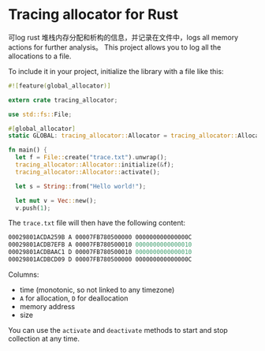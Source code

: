 # Tracing allocator for Rust

可log rust 堆栈内存分配和析构的信息，并记录在文件中，logs all memory actions for further analysis。
This project allows you to log all the allocations to a file.

To include it in your project, initialize the library with a file like this:

```rust
#![feature(global_allocator)]

extern crate tracing_allocator;

use std::fs::File;

#[global_allocator]
static GLOBAL: tracing_allocator::Allocator = tracing_allocator::Allocator{};

fn main() {
  let f = File::create("trace.txt").unwrap();
  tracing_allocator::Allocator::initialize(&f);
  tracing_allocator::Allocator::activate();

  let s = String::from("Hello world!");

  let mut v = Vec::new();
  v.push(1);
```

The `trace.txt` file will then have the following content:

```rust
00029801ACDA259B A 00007FB780500000 000000000000000C
00029801ACDB7EFB A 00007FB780500010 0000000000000010
00029801ACDBAAC1 D 00007FB780500010 0000000000000010
00029801ACDBCD09 D 00007FB780500000 000000000000000C
```

Columns:

- time (monotonic, so not linked to any timezone)
- `A` for allocation, `D` for deallocation
- memory address
- size


You can use the `activate` and `deactivate` methods to start
and stop collection at any time.
